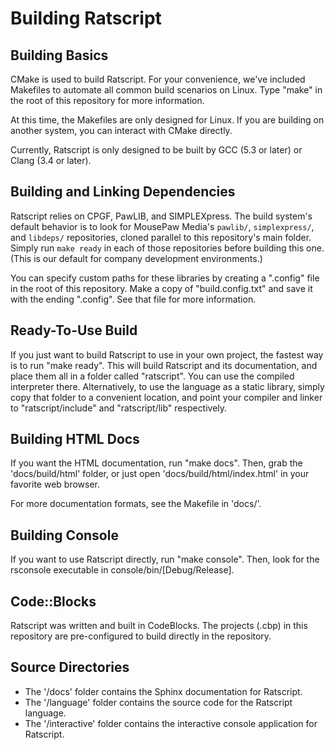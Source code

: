 # Building Ratscript

Building Basics
----------------------
CMake is used to build Ratscript. For your convenience,
we've included Makefiles to automate all common build scenarios on Linux.
Type "make" in the root of this repository for more information.

At this time, the Makefiles are only designed for Linux. If you are building
on another system, you can interact with CMake directly.

Currently, Ratscript is only designed to be built by GCC (5.3 or later) or
Clang (3.4 or later).

## Building and Linking Dependencies

Ratscript relies on CPGF, PawLIB, and SIMPLEXpress. The build system's default
behavior is to look for MousePaw Media's `pawlib/`, `simplexpress/`, and
`libdeps/` repositories, cloned parallel to this repository's main folder.
Simply run `make ready` in each of those repositories before building this one.
(This is our default for company development environments.)

You can specify custom paths for these libraries by creating a ".config" file
in the root of this repository. Make a copy of "build.config.txt" and save it
with the ending ".config". See that file for more information.

## Ready-To-Use Build

If you just want to build Ratscript to use in your own project, the fastest way
is to run "make ready". This will build Ratscript and its documentation,
and place them all in a folder called "ratscript". You can use the compiled
interpreter there. Alternatively, to use the language as a static library,
simply copy that folder to a convenient location, and point your compiler and
linker to "ratscript/include" and "ratscript/lib" respectively.

## Building HTML Docs

If you want the HTML documentation, run "make docs". Then, grab the 'docs/build/html'
folder, or just open 'docs/build/html/index.html' in your favorite web browser.

For more documentation formats, see the Makefile in 'docs/'.

## Building Console

If you want to use Ratscript directly, run "make console". Then, look
for the rsconsole executable in console/bin/[Debug/Release].

## Code::Blocks

Ratscript was written and built in CodeBlocks. The projects (.cbp) in this
repository are pre-configured to build directly in the repository.

## Source Directories

- The '/docs' folder contains the Sphinx documentation for Ratscript.
- The '/language' folder contains the source code for the Ratscript language.
- The '/interactive' folder contains the interactive console application for
  Ratscript.
